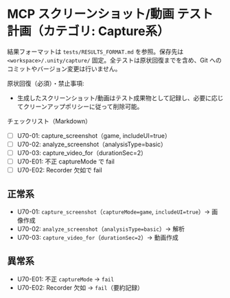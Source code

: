 # MCP スクリーンショット/動画 テスト計画（カテゴリ: Capture系）

結果フォーマットは `tests/RESULTS_FORMAT.md` を参照。保存先は `<workspace>/.unity/capture/` 固定。全テストは原状回復までを含め、Git へのコミットやバージョン変更は行いません。

原状回復（必須）・禁止事項:
- 生成したスクリーンショット/動画はテスト成果物として記録し、必要に応じてクリーンアップポリシーに従って削除可能。

チェックリスト（Markdown）
- [ ] U70-01: capture_screenshot（game, includeUI=true）
- [ ] U70-02: analyze_screenshot（analysisType=basic）
- [ ] U70-03: capture_video_for（durationSec=2）
- [ ] U70-E01: 不正 captureMode で fail
- [ ] U70-E02: Recorder 欠如で fail

## 正常系

- U70-01: `capture_screenshot`（`captureMode=game`, `includeUI=true`）→ 画像作成
- U70-02: `analyze_screenshot`（`analysisType=basic`）→ 解析
- U70-03: `capture_video_for`（`durationSec=2`）→ 動画作成

## 異常系

- U70-E01: 不正 `captureMode` → `fail`
- U70-E02: Recorder 欠如 → `fail`（要約記録）

